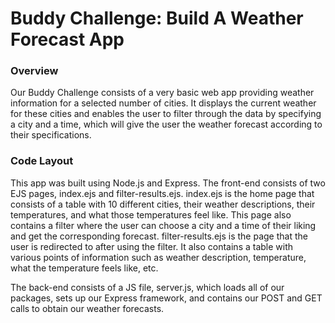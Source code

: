 # Buddy Challenge: Build A Weather Forecast App

### Overview
Our Buddy Challenge consists of a very basic web app providing weather information for a selected number of cities. It displays the current weather for these cities and enables the user to filter through the data by specifying a city and a time, which will give the user the weather forecast according to their specifications.

### Code Layout
This app was built using Node.js and Express. The front-end consists of two EJS pages, index.ejs and filter-results.ejs. index.ejs is the home page that consists of a table with 10 different cities, their weather descriptions, their temperatures, and what those temperatures feel like. This page also contains a filter where the user can choose a city and a time of their liking and get the corresponding forecast. filter-results.ejs is the page that the user is redirected to after using the filter. It also contains a table with various points of information such as weather description, temperature, what the temperature feels like, etc. 

The back-end consists of a JS file, server.js, which loads all of our packages, sets up our Express framework, and contains our POST and GET calls to obtain our weather forecasts. 

